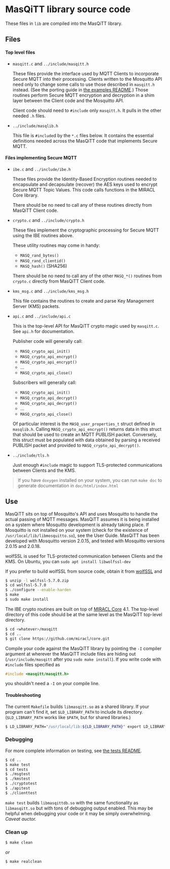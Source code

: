 # MasQiTT library source code

These files in `lib` are compiled into the MasQiTT library.

## Files

#### Top level files

- `masqitt.c` and `../include/masqitt.h`

    These files provide the interface used by MQTT Clients to incorporate
    Secure MQTT into their processing. Clients written to the Mosquitto API
    need only to change some calls to use those described in `masqitt.h`
    instead. (See the porting guide in [the examples README](../examples).)
    Those routines perform Secure MQTT encryption and decryption in a shim
    layer between the Client code and the Mosquitto API.

    Client code should need to `#include` only `masqitt.h`.  It pulls in the
    other needed `.h` files.

- `../include/masqlib.h`

    This file is `#include`d by the `*.c` files below. It contains the
    essential definitions needed across the MasQiTT code that implements
    Secure MQTT.

#### Files implementing Secure MQTT

- `ibe.c` and `../include/ibe.h`

    These files provide the Identity-Based Encryption routines needed to
    encapsulate and decapsulate (recover) the AES keys used to encrypt
    Secure MQTT Topic Values. This code calls functions in the MIRACL Core
    library.

    There should be no need to call any of these routines directly from
    MasQiTT Client code.

- `crypto.c` and `../include/crypto.h`

    These files implement the cryptographic processing for Secure MQTT using
    the IBE routines above.

    These utility routines may come in handy:

    - `MASQ_rand_bytes()`
    - `MASQ_rand_clientid()`
    - `MASQ_hash()` (SHA256)

    There should be no need to call any of the other `MASQ_*()` routines
    from `crypto.c` directly from MasQiTT Client code.

- `kms_msg.c` and `../include/kms_msg.h`

    This file contains the routines to create and parse Key Management
    Server (KMS) packets.

- `api.c` and `../include/api.c`

    This is the top-level API for MasQiTT crypto magic used by
    `masqitt.c`. See `api.h` for documentation.

    Publisher code will generally call:

    - `MASQ_crypto_api_init()`
    - `MASQ_crypto_api_encrypt()`
    - `MASQ_crypto_api_encrypt()`
    - ...
    - `MASQ_crypto_api_close()`

    Subscribers will generally call:

    - `MASQ_crypto_api_init()`
    - `MASQ_crypto_api_decrypt()`
    - `MASQ_crypto_api_decrypt()`
    - ...
    - `MASQ_crypto_api_close()`

    Of particular interest is the `MASQ_user_properties_t` struct
    defined in `masqlib.h`. Calling `MASQ_crypto_api_encrypt()`
    returns data in this struct that should be used to create an MQTT
    PUBLISH packet. Conversely, this struct must be populated with
    data obtained by parsing a received PUBLISH packet and provided to
    `MASQ_crypto_api_decrypt()`.

- `../include/tls.h`

    Just enough `#include` magic to support TLS-protected communications
    between Clients and the KMS.

> If you have `doxygen` installed on your system, you can run `make doc` to
  generate documentation in `doc/html/index.html`

## Use
   
MasQiTT sits on top of Mosquitto's API and uses Mosquitto to handle the
actual passing of MQTT messages. MasQiTT assumes it is being installed on a
system where Mosquitto development is already taking place. If Mosquitto is
not installed on your system (check for the existence of
`/usr/local/lib/libmosquitto.so`), see the User Guide. MasQiTT has been
developed with Mosquitto version 2.0.15, and tested with Mosquitto versions
2.0.15 and 2.0.18.

wolfSSL is used for TLS-protected communication between Clients and the
KMS. On Ubuntu, you can `sudo apt install libwolfssl-dev`

If you prefer to build wolfSSL from source code, obtain it from
[wolfSSL](https://wolfssl.com) and

```bash
$ unzip -l wolfssl-5.7.0.zip
$ cd wolfssl-5.7.0
$ ./configure --enable-harden
$ make
$ sudo make install
```

The IBE crypto routines are built on top of [MIRACL
Core](https://github.com/miracl/core) 4.1. The top-level directory of this
code should be at the same level as the MasQiTT top-level directory.

```bash
$ cd <whatever>/masqitt
$ cd ..
$ git clone https://github.com/miracl/core.git
```

Compile your code against the MasQiTT library by pointing the `-I` compiler
argument at wherever the MasQiTT include files are hiding out
(`/usr/include/masqitt` after you `sudo make install`). If you write code
with `#include` files specified as

```C
#include <masqitt/masqitt.h>
```

you shouldn't need a `-I` on your compile line.

#### Troubleshooting

The current `Makefile` builds `libmasqitt.so` as a shared library. If
your program can't find it, set `$LD_LIBRARY_PATH` to include its directory.
(`$LD_LIBRARY_PATH` works like `$PATH`, but for shared libraries.)

```bash
$ LD_LIBRARY_PATH="/usr/local/lib:${LD_LIBRARY_PATH}" export LD_LIBRARY_PATH
```

### Debugging

For more complete information on testing, see [the tests README](../tests).

```bash
$ cd ..
$ make test
$ cd tests
$ ./msgtest
$ ./kmstest
$ ./cryptotest
$ ./apitest
$ ./clienttest
```

`make test` builds `libmasqittdb.so` with the same functionality as
`libmasqitt.so` but with tons of debugging output enabled. This may be helpful
when debugging your code or it may be simply overwhelming. *Caveat auctor.*

### Clean up

```bash
$ make clean
```

*or*

```bash
$ make realclean
```
